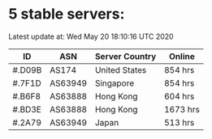 # 5 stable servers:

Latest update at: Wed May 20 18:10:16 UTC 2020

| ID | ASN | Server Country | Online |
| -- | --- | -------------- | ------ |
| #.D09B | AS174 | United States | 854 hrs |
| #.7F1D | AS63949 | Singapore | 854 hrs |
| #.B6F8 | AS63888 | Hong Kong | 604 hrs |
| #.BD3E | AS63888 | Hong Kong | 1673 hrs |
| #.2A79 | AS63949 | Japan | 513 hrs |

